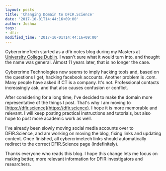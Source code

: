 ```yaml
---
layout: posts
title: 'Changing Domain to DFIR.Science'
date: '2017-10-01T14:44:16+09:00'
author: Joshua
tags:
- dfir
modified_time: '2017-10-01T14:44:16+09:00'
---
```


CybercrimeTech started as a dfir notes blog during my Masters at [University College Dublin](http://dfire.ucd.ie). I wasn't sure what it would turn into, and thought the name was general. Almost 11 years later, that is no longer the case.

Cybercrime Technologies now seems to imply hacking tools and, based on the questions I get, hacking facebook accounts. Another problem is .com. Many people have asked if CT is a company. It's not. Professional contacts increasingly ask, and that also causes confusion or conflict.

After considering for a long time, I've decided to make the domain more representative of the things I post. That's why I am moving to [https://dfir.science](https://dfir.science). I hope it is more memorable and relevant. I will keep posting practical instructions and tutorials, but also hope to post more academic work as well.

I've already been slowly moving social media accounts over to DFIR.Science, and am working on moving the blog, fixing links and updating content. Once finished, all cybercrimetech links should automatically redirect to the correct DFIR.Science page (indefinitely).

Thanks everyone who reads this blog. I hope this change lets me focus on making better, more relevant information for DFIR investigators and researchers.
